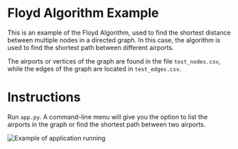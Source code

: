 # Floyd Algorithm Example

This is an example of the Floyd Algorithm, used to find the shortest distance between multiple nodes in a directed graph. In this case, the algorithm is used to find the shortest path between different airports.

The airports or vertices of the graph are found in the file `test_nodes.csv`, while the edges of the graph are located in `test_edges.csv`.

# Instructions

Run `app.py`. A command-line menu will give you the option to list the airports in the graph or find the shortest path between two airports.

![Example of application running](https://i.imgur.com/cNpMc74.png)